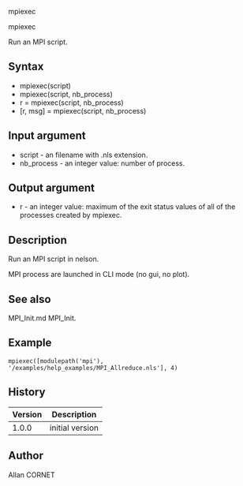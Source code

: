



mpiexec


mpiexec

Run an MPI script.

## Syntax

- mpiexec(script)
- mpiexec(script, nb_process)
- r = mpiexec(script, nb_process)
- [r, msg] = mpiexec(script, nb_process)

## Input argument

 - script - an filename with .nls extension.
 - nb_process - an integer value: number of process.

## Output argument

 - r - an integer value: maximum of the exit status values of all of the processes created by mpiexec.

## Description


  <p>Run an MPI script in nelson.</p>
  <p>MPI process are launched in CLI mode (no gui, no plot).</p>


## See also

MPI_Init.md MPI_Init.
## Example

```Nelson
mpiexec([modulepath('mpi'), '/examples/help_examples/MPI_Allreduce.nls'], 4)
```

## History

|Version|Description|
|------|------|
|1.0.0|initial version|


## Author

Allan CORNET



